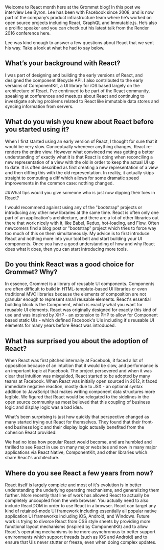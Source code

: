 Welcome to React month here at the Grommet blog! In this post we interview Lee Byron. Lee has been with Facebook since 2008, and is now part of the company’s product infrastructure team where he’s worked on open source projects including React, GraphQL and Immutable.js. He’s also a prolific speaker and you can check out his latest talk from the Render 2016 conference here.

Lee was kind enough to answer a few questions about React that we sent his way. Take a look at what he had to say below.

## What’s your background with React?
 
I was part of designing and building the early versions of React, and designed the component lifecycle API. I also contributed to the early versions of ComponentKit, a UI library for iOS based largely on the architecture of React. I've continued to be part of the React community, speaking at conferences and meetups about React and continuing to investigate solving problems related to React like immutable data stores and syncing information from servers.
 
## What do you wish you knew about React before you started using it?
 
When I first started using an early version of React, I thought for sure that it would be very slow. Conceptually whenever anything changes, React re-renders the entire view. However what convinced me was getting a better understanding of exactly what it is that React is doing when reconciling a new representation of a view with the old in order to keep the actual UI up to date. It is often described as first creating a new representation of a view and then diffing this with the old representation. In reality, it actually skips straight to computing a diff which allows for some dramatic speed improvements in the common case: nothing changed.
 
##What tips would you give someone who is just now dipping their toes in React?
 
I would recommend against using any of the "bootstrap" projects or introducing any other new libraries at the same time. React is often only one part of an application's architecture, and there are a lot of other libraries out there that work nicely with it, like Babel, Redux, hot-loading, and Flow. Often newcomers find a blog post or "bootstrap" project which tries to force way too much of this on them simultaneously. My advice is to first introduce React and nothing more into your tool belt and start building your UI components. Once you have a good understanding of how and why React does what it does, then you can start introducing more tools.
 
## Do you think React was a good choice for Grommet? Why?
 
In essence, Grommet is a library of reusable UI components. Components are often difficult to build in HTML-template-based UI libraries or even traditional MVC libraries because the elements of composition are not granular enough to represent small reusable elements. React's essential building block is the Component, which is exactly what you want for reusable UI elements. React was originally designed for exactly this kind of use and was inspired by XHP - an extension to PHP to allow for Component based static UIs - which defined Facebook's UIs including it's reusable UI elements for many years before React was introduced.
 
## What has surprised you about the adoption of React?
 
When React was first pitched internally at Facebook, it faced a lot of opposition because of an intuition that it would be slow, and performance is an important topic at Facebook. The project persevered and when it was clear that intuition was misguided, React started to be adopted by many teams at Facebook. When React was initially open sourced in 2012, it faced immediate negative reaction, mostly due to JSX - an optional syntax addition to JavaScript that makes writing component data structures more legible. We figured that React would be relegated to the sidelines in the open source community as most believed that this coupling of business logic and display logic was a bad idea. 

What's been surprising is just how quickly that perspective changed as many started trying out React for themselves. They found that their front-end business logic and their display logic actually benefited from the cohesion React provided. 

We had no idea how popular React would become, and are humbled and thrilled to see React in use on many major websites and now in many major applications via React Native, ComponentKit, and other libraries which share React's architecture.
 
## Where do you see React a few years from now?
 
React itself is largely complete and most of it's evolution is in better understanding the underlying operating mechanisms, and generalizing them further. More recently that line of work has allowed React to actually be completely uncoupled from the web browser. You actually need to also include ReactDOM in order to use React in a browser. React can target any kind of retained-mode UI framework including essentially all popular native application UI frameworks including iOS, Android, and Windows. Future work is trying to divorce React from CSS style sheets by providing more functional layout mechanisms (inspired by ComponentKit) and to allow React's operating mechanisms to be more asynchronous to better support environments which support threads (such as iOS and Android) and to ensure that UIs never stutter or freeze, even when doing complex updates.
